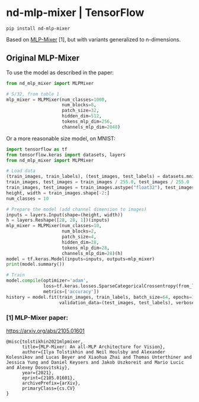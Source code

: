 # nd-mlp-mixer | TensorFlow

`pip install nd-mlp-mixer`


Based on [MLP-Mixer](https://arxiv.org/abs/2105.01601) [1], but with variants generalized to n-dimensions.

## Original MLP-Mixer

To use the model as described in the paper:

```python
from nd_mlp_mixer import MLPMixer

# S/32, from table 1
mlp_mixer = MLPMixer(num_classes=1000, 
                     num_blocks=8,
                     patch_size=32, 
                     hidden_dim=512,
                     tokens_mlp_dim=256,
                     channels_mlp_dim=2048)
```

Or a more reasonable size model, on MNIST:

```python
import tensorflow as tf
from tensorflow.keras import datasets, layers
from nd_mlp_mixer import MLPMixer

# Load data
(train_images, train_labels), (test_images, test_labels) = datasets.mnist.load_data()
train_images, test_images = train_images / 255.0, test_images / 255.0
train_images, test_images = train_images.astype("float32"), test_images.astype("float32")
height, width = train_images.shape[-2:]
num_classes = 10

# Prepare the model (add channel dimension to images)
inputs = layers.Input(shape=(height, width))
h = layers.Reshape([28, 28, 1])(inputs)
mlp_mixer = MLPMixer(num_classes=10, 
                     num_blocks=2, 
                     patch_size=4, 
                     hidden_dim=28, 
                     tokens_mlp_dim=28,
                     channels_mlp_dim=28)(h)
model = tf.keras.Model(inputs=inputs, outputs=mlp_mixer)
print(model.summary())

# Train
model.compile(optimizer='adam',
              loss=tf.keras.losses.SparseCategoricalCrossentropy(from_logits=True),
              metrics=['accuracy'])
history = model.fit(train_images, train_labels, batch_size=64, epochs=10,
                    validation_data=(test_images, test_labels), verbose=2)
```

### [1] MLP-Mixer paper:

https://arxiv.org/abs/2105.01601

```
@misc{tolstikhin2021mlpmixer,
      title={MLP-Mixer: An all-MLP Architecture for Vision}, 
      author={Ilya Tolstikhin and Neil Houlsby and Alexander Kolesnikov and Lucas Beyer and Xiaohua Zhai and Thomas Unterthiner and Jessica Yung and Daniel Keysers and Jakob Uszkoreit and Mario Lucic and Alexey Dosovitskiy},
      year={2021},
      eprint={2105.01601},
      archivePrefix={arXiv},
      primaryClass={cs.CV}
}
```
